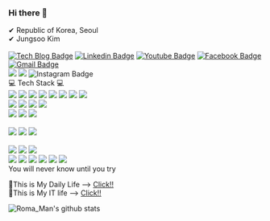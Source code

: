 ### Hi there 👋

<!--
**kjspo56/kjspo56** is a ✨ _special_ ✨ repository because its `README.md` (this file) appears on your GitHub profile.
Here are some ideas to get you started:
- 🔭 I’m currently working on ...
- 🌱 I’m currently learning ...Pyton
- 👯 I’m looking to collaborate on ...
- 🤔 I’m looking for help with ...
- 💬 Ask me about ...
- 📫 How to reach me: ...
- 😄 Pronouns: ...
- ⚡ Fun fact: ...
-->

✔ Republic of Korea, Seoul<br>
✔ Jungsoo Kim<br>
<br>
[![Tech Blog Badge](http://img.shields.io/badge/-Tech%20blog-black?style=flat-square&logo=&link=https://itkjspo56.tistory.com)](https://itkjspo56.tistory.com/)
[![Linkedin Badge](https://img.shields.io/badge/-LinkedIn-blue?style=flat-square&logo=Linkedin&logoColor=white&link=https://www.linkedin.com/in/jungsoo-kim-8b00901a8/)](https://www.linkedin.com/in/jungsoo-kim-8b00901a8/)
[![Youtube Badge](https://img.shields.io/badge/Youtube-ff0000?style=flat-square&logo=youtube&link=https://www.youtube.com/channel/UCiMzoxr2-bHoA3PoT__FSZg)](https://www.youtube.com/channel/UCiMzoxr2-bHoA3PoT__FSZg)
[![Facebook Badge](https://img.shields.io/badge/facebook-1877f2?style=flat-square&logo=facebook&logoColor=white&link=https://www.facebook.com/kjspo56)](https://www.facebook.com/kjspo56)
[![Gmail Badge](https://img.shields.io/badge/Gmail-d14836?style=flat-square&logo=Gmail&logoColor=white&link=mailto:kjspo56@gmail.com)](mailto:kjspo56@gmail.com)
<br>
<img src="https://img.shields.io/badge/Apple-000000?style=flat-square&logo=apple&logoColor=white"/></a>
<img src="https://img.shields.io/badge/KakaoTalk-FFCD00?style=flat-square&logo=kakaotalk&logoColor=white"/></a>
![Instagram Badge](https://img.shields.io/badge/Instagram-E4405F?style=flat-square&logo=instagram&logoColor=white&link=https://www.instagram.com/kjspo56")
<br>
💻 Tech Stack 💻<br>
<img src="https://img.shields.io/badge/Java-007396?style=flat-square&logo=Java&logoColor=white"/></a>
<img src="https://img.shields.io/badge/Spring-6DB33F?style=flat-square&logo=Spring&logoColor=white"/></a>
<img src="https://img.shields.io/badge/HTML-E34F26?style=flat-square&logo=HTML5&logoColor=white"/></a>
<img src="https://img.shields.io/badge/CSS-1572B6?style=flat-square&logo=CSS3&logoColor=white"/></a>
<img src="https://img.shields.io/badge/JavaScript-F7DF1E?style=flat-square&logo=JavaScript&logoColor=white"/></a>
<img src="https://img.shields.io/badge/jQuery-0769AD?style=flat-square&logo=jQuery&logoColor=white"/></a>
<img src="https://img.shields.io/badge/Python-3776AB?style=flat-square&logo=python&logoColor=white"/></a>
<img src="https://img.shields.io/badge/Linux-FCC624?style=flat-square&logo=linux&logoColor=white"/></a>
<br>
<img src="https://img.shields.io/badge/Oracle-F80000?style=flat-square&logo=Oracle&logoColor=white"/></a>
<img src="https://img.shields.io/badge/MySQL-4479A1?style=flat-square&logo=MySQL&logoColor=white"/></a>
<img src="https://img.shields.io/badge/MariaDB-003545?style=flat-square&logo=MariaDB&logoColor=white"/></a>
<img src="https://img.shields.io/badge/PostgreSQL-336791?style=flat-square&logo=PostgreSQL&logoColor=white"/></a>
<br>
<img src="https://img.shields.io/badge/QGIS-589632?style=flat-square&logo=qgis&logoColor=white"/></a>
<img src="https://img.shields.io/badge/Apache Tomcat-F8DC75?style=flat-square&logo=apachetomcat&logoColor=white"/></a>
<img src="https://img.shields.io/badge/FileZilla-BF0000?style=flat-square&logo=filezilla&logoColor=white"/></a>
<br>
<br>
<img src="https://img.shields.io/badge/IntelliJ IDEA-000000?style=flat-square&logo=intellijidea&logoColor=white"/></a>
<img src="https://img.shields.io/badge/Eclipse IDE-2C2255?style=flat-square&logo=eclipseide&logoColor=white"/></a>
<img src="https://img.shields.io/badge/Visual Studio Code-007ACC?style=flat-square&logo=visualstudiocode&logoColor=white"/></a>
<br>
<br>
<img src="https://img.shields.io/badge/Adobe Photoshop-31A8FF?style=flat-square&logo=adobephotoshop&logoColor=white"/></a>
<img src="https://img.shields.io/badge/Adobe After Effects-9999FF?style=flat-square&logo=adobeaftereffects&logoColor=white"/></a>
<img src="https://img.shields.io/badge/Adobe Premiere Pro-9999FF?style=flat-square&logo=adobepremierepro&logoColor=white"/></a>
<br>
<img src="https://img.shields.io/badge/Microsoft Word-2B579A?style=flat-square&logo=microsoftword&logoColor=white"/></a>
<img src="https://img.shields.io/badge/Microsoft Excel-217346?style=flat-square&logo=microsoftexcel&logoColor=white"/></a>
<img src="https://img.shields.io/badge/Microsoft Teams-6264A7?style=flat-square&logo=microsoftteams&logoColor=white"/></a>
<img src="https://img.shields.io/badge/Microsoft Office-D83B01?style=flat-square&logo=microsoftoffice&logoColor=white"/></a>
<img src="https://img.shields.io/badge/Microsoft OneNote-7719AA?style=flat-square&logo=microsoftonenote&logoColor=white"/></a>
<img src="https://img.shields.io/badge/Microsoft PowerPoint-B7472A?style=flat-square&logo=microsoftpowerpoint&logoColor=white"/></a>
<br>
You will never know until you try<br>

🔹This is My Daily Life --> <a href="http://blog.naver.com/kjspo56">Click!!</a><br>
🔹This is My IT life --> <a href="https://itkjspo56.tistory.com/">Click!!</a><br>


<!--
<img src="https://img.shields.io/badge/쓰고자하는_텍스트-컬러코드?style=flat-square&logo=simpleicons에서_아이콘이름&logoColor=white"/></a>
깃 깃허브 구글 구글크롬 그래들 아이클라우드 카카오
로지텍 마세라티  네이버 노트패드 프리미어리그 윈도우  -->

![Roma_Man's github stats](https://github-readme-stats.vercel.app/api?username=kjspo56&show_icons=true)
<br>


<!--
[![solved.ac tier](http://mazassumnida.wtf/api/generate_badge?boj=kjspo56)](https://solved.ac/kjspo56)
-->

